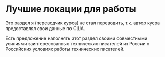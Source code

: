 # Лучшие локации для работы

Это раздел я (переводчик курса) не стал переводить, т.к. автор кусра предоставлял свои данные по США.

Есть предложение наполнять этот раздел своими совместными усилиями заинтересованных технических писателей из России о Российских условиях работы технических писателей.
